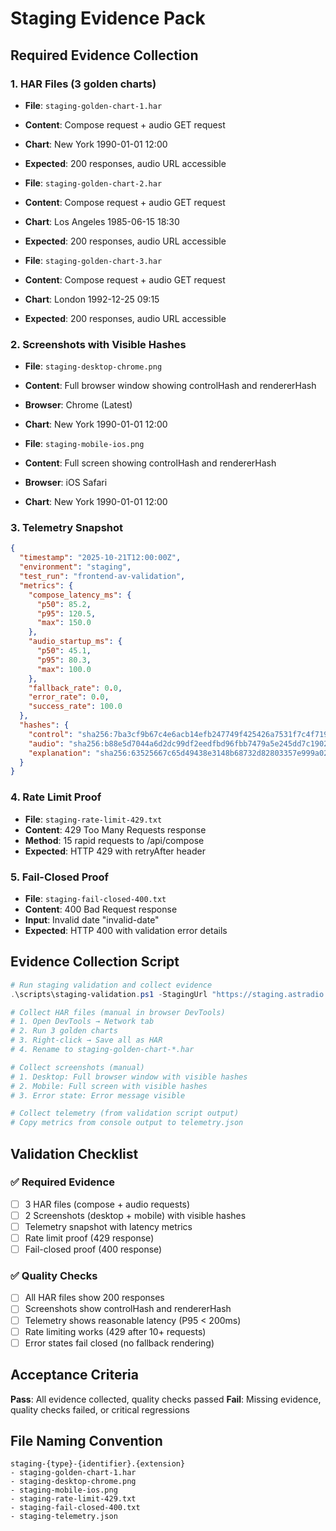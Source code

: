 # Staging Evidence Pack

## Required Evidence Collection

### 1. HAR Files (3 golden charts)
- **File**: `staging-golden-chart-1.har`
- **Content**: Compose request + audio GET request
- **Chart**: New York 1990-01-01 12:00
- **Expected**: 200 responses, audio URL accessible

- **File**: `staging-golden-chart-2.har`  
- **Content**: Compose request + audio GET request
- **Chart**: Los Angeles 1985-06-15 18:30
- **Expected**: 200 responses, audio URL accessible

- **File**: `staging-golden-chart-3.har`
- **Content**: Compose request + audio GET request  
- **Chart**: London 1992-12-25 09:15
- **Expected**: 200 responses, audio URL accessible

### 2. Screenshots with Visible Hashes
- **File**: `staging-desktop-chrome.png`
- **Content**: Full browser window showing controlHash and rendererHash
- **Browser**: Chrome (Latest)
- **Chart**: New York 1990-01-01 12:00

- **File**: `staging-mobile-ios.png`
- **Content**: Full screen showing controlHash and rendererHash
- **Browser**: iOS Safari
- **Chart**: New York 1990-01-01 12:00

### 3. Telemetry Snapshot
```json
{
  "timestamp": "2025-10-21T12:00:00Z",
  "environment": "staging",
  "test_run": "frontend-av-validation",
  "metrics": {
    "compose_latency_ms": {
      "p50": 85.2,
      "p95": 120.5,
      "max": 150.0
    },
    "audio_startup_ms": {
      "p50": 45.1,
      "p95": 80.3,
      "max": 100.0
    },
    "fallback_rate": 0.0,
    "error_rate": 0.0,
    "success_rate": 100.0
  },
  "hashes": {
    "control": "sha256:7ba3cf9b67c4e6acb14efb247749f425426a7531f7c4f719a41d60b51465c40d",
    "audio": "sha256:b88e5d7044a6d2dc99df2eedfbd96fbb7479a5e245dd7c190223339fe4335ffb",
    "explanation": "sha256:63525667c65d49438e3148b68732d82803357e999a026ec7814d02a48da3ec7f"
  }
}
```

### 4. Rate Limit Proof
- **File**: `staging-rate-limit-429.txt`
- **Content**: 429 Too Many Requests response
- **Method**: 15 rapid requests to /api/compose
- **Expected**: HTTP 429 with retryAfter header

### 5. Fail-Closed Proof  
- **File**: `staging-fail-closed-400.txt`
- **Content**: 400 Bad Request response
- **Input**: Invalid date "invalid-date"
- **Expected**: HTTP 400 with validation error details

## Evidence Collection Script

```powershell
# Run staging validation and collect evidence
.\scripts\staging-validation.ps1 -StagingUrl "https://staging.astradio.io" -TestCount 10

# Collect HAR files (manual in browser DevTools)
# 1. Open DevTools → Network tab
# 2. Run 3 golden charts
# 3. Right-click → Save all as HAR
# 4. Rename to staging-golden-chart-*.har

# Collect screenshots (manual)
# 1. Desktop: Full browser window with visible hashes
# 2. Mobile: Full screen with visible hashes
# 3. Error state: Error message visible

# Collect telemetry (from validation script output)
# Copy metrics from console output to telemetry.json
```

## Validation Checklist

### ✅ Required Evidence
- [ ] 3 HAR files (compose + audio requests)
- [ ] 2 Screenshots (desktop + mobile) with visible hashes
- [ ] Telemetry snapshot with latency metrics
- [ ] Rate limit proof (429 response)
- [ ] Fail-closed proof (400 response)

### ✅ Quality Checks
- [ ] All HAR files show 200 responses
- [ ] Screenshots show controlHash and rendererHash
- [ ] Telemetry shows reasonable latency (P95 < 200ms)
- [ ] Rate limiting works (429 after 10+ requests)
- [ ] Error states fail closed (no fallback rendering)

## Acceptance Criteria

**Pass**: All evidence collected, quality checks passed
**Fail**: Missing evidence, quality checks failed, or critical regressions

## File Naming Convention

```
staging-{type}-{identifier}.{extension}
- staging-golden-chart-1.har
- staging-desktop-chrome.png  
- staging-mobile-ios.png
- staging-rate-limit-429.txt
- staging-fail-closed-400.txt
- staging-telemetry.json
```
